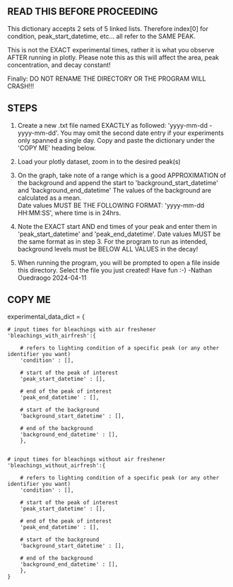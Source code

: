 ## READ THIS BEFORE PROCEEDING ##

This dictionary accepts 2 sets of 5 linked lists. Therefore index[0] for condition, peak_start_datetime, etc...
all refer to the SAME PEAK. 

This is not the EXACT experimental times, rather it is 
what you observe AFTER running in plotly. Please note this as this will affect the area, peak concentration, 
and decay constant! 

Finally: DO NOT RENAME THE DIRECTORY OR THE PROGRAM WILL CRASH!!!

## STEPS ## 

1. Create a new .txt file named EXACTLY as followed: 'yyyy-mm-dd - yyyy-mm-dd'. You may omit the second date
entry if your experiments only spanned a single day. Copy and paste the dictionary under the 'COPY ME' heading below.

2. Load your plotly dataset, zoom in to the desired peak(s)


3. On the graph, take note of a range which is a good APPROXIMATION of the background and append the start to
'background_start_datetime' and 'background_end_datetime' The values of the background are calculated as a mean.  
Date values MUST BE THE FOLLOWING FORMAT: 'yyyy-mm-dd HH:MM:SS', where time is in 24hrs.

4. Note the EXACT start AND end times of your peak and enter them in 'peak_start_datetime' and 'peak_end_datetime'. 
Date values MUST be the same format as in step 3. For the program to run as intended, 
background levels must be BELOW ALL VALUES in the decay!

5. When running the program, you will be prompted to open a file inside this directory. Select the file you just created! Have fun :-)
-Nathan Ouedraogo 2024-04-11   

## COPY ME ##

experimental_data_dict = {

    # input times for bleachings with air freshener
    'bleachings_with_airfresh':{ 

        # refers to lighting condition of a specific peak (or any other identifier you want)
        'condition' : [],

        # start of the peak of interest
        'peak_start_datetime' : [],

        # end of the peak of interest
        'peak_end_datetime' : [],

        # start of the background
        'background_start_datetime' : [],
        
        # end of the background
        'background_end_datetime' : [],
        },
    
    
    # input times for bleachings without air freshener
    'bleachings_without_airfresh':{ 

        # refers to lighting condition of a specific peak (or any other identifier you want)
        'condition' : [],

        # start of the peak of interest
        'peak_start_datetime' : [],

        # end of the peak of interest
        'peak_end_datetime' : [],

        # start of the background
        'background_start_datetime' : [],
        
        # end of the background
        'background_end_datetime' : [],
        },
    }
